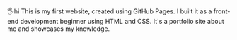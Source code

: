🖐hi
This is my first website, created using GitHub Pages. I built it as a front-end development beginner using HTML and CSS. It's a portfolio site about me and showcases my knowledge.